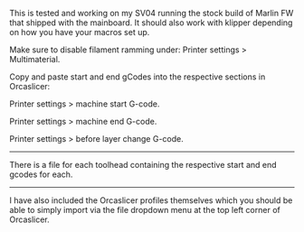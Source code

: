 This is tested and working on my SV04 running the stock build of Marlin FW that shipped with the mainboard. It should also work with klipper depending on how you have your macros set up.



Make sure to disable filament ramming under: Printer settings > Multimaterial.


Copy and paste start and end gCodes into the respective sections in Orcaslicer:

Printer settings > machine start G-code.

Printer settings > machine end G-code.

Printer settings > before layer change G-code.


-------------------------------------------------------------


There is a file for each toolhead containing the respective start and end gcodes for each.


------------------------------------------------------------

I have also included the Orcaslicer profiles themselves which you should be able to simply import via the file dropdown menu at the top left corner of Orcaslicer.